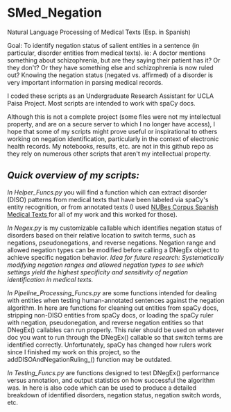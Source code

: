 # SMed_Negation
Natural Language Processing of Medical Texts (Esp. in Spanish)

Goal: To identify negation status of salient entities in a sentence (in particular, disorder entities from medical texts). ie: A doctor mentions something about schizophrenia, but are they saying their patient has it? Or they don't? Or they have something else and schizophrenia is now ruled out? Knowing the negation status (negated vs. affirmed) of a disorder is very important information in parsing medical records. 

I coded these scripts as an Undergraduate Research Assistant for UCLA Paisa Project. Most scripts are intended to work with spaCy docs.

Although this is not a complete project (some files were not my intellectual property, and are on a secure server to which I no longer have access), I hope that some of my scripts might prove useful or inspirational to others working on negation identification, particularly in the context of electronic health records. My notebooks, results, etc. are not in this github repo as they rely on numerous other scripts that aren't my intellectual property.

## _Quick overview of my scripts:_

_In Helper_Funcs.py_ you will find a function which can extract disorder (DISO) patterns from medical texts that have been labeled via spaCy's entity recognition, or from annotated texts (I used [NUBes Corpus Spanish Medical Texts ](https://github.com/Vicomtech/NUBes-negation-uncertainty-biomedical-corpus/tree/master/NUBes)for all of my work and this worked for those).

_In Negex.py_ is my customizable callable which identifies negation status of disorders based on their relative location to switch terms, such as negations, pseudonegations, and reverse negations. Negation range and allowed negation types can be modified before calling a DNegEx object to achieve specific negation behavior. _Idea for future research: Systematically modifying negation ranges and allowed negation types to see which settings yield the highest specificity and sensitivity of negation identification in medical texts._

_In Pipeline_Processing_Funcs.py_ are some functions intended for dealing with entities when testing human-annotated sentences against the negation algorithm. In here are functions for cleaning out entities from spaCy docs, stripping non-DISO entities from spaCy docs, or loading the spaCy ruler with negation, pseudonegation, and reverse negation entities so that DNegEx() callables can run properly. This ruler should be used on whatever doc you want to run through the DNegEx() callable so that switch terms are identified correctly. Unfortunately, spaCy has changed how rulers work since I finished my work on this project, so the addDISOAndNegationRuling_() function may be outdated.

_In Testing_Funcs.py_ are functions designed to test DNegEx() performance versus annotation, and output statistics on how successful the algorithm was. In here is also code which can be used to produce a detailed breakdown of identified disorders, negation status, negation switch words, etc. 



